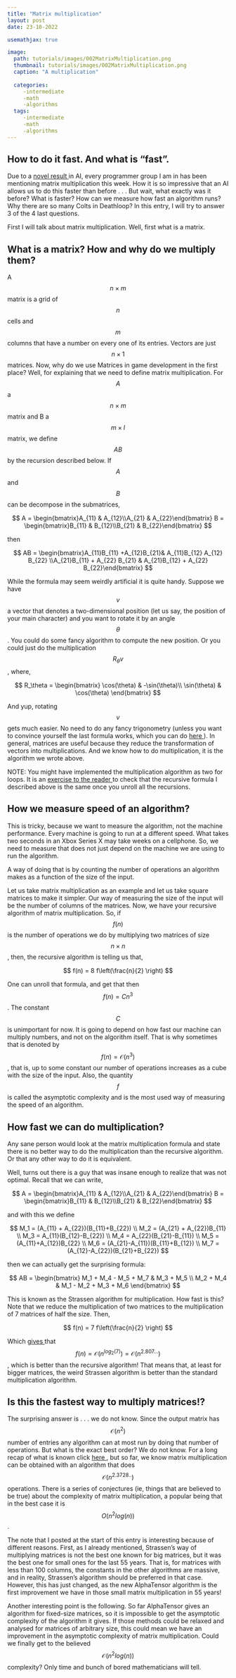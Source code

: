 ```yaml
---
title: "Matrix multiplication" 
layout: post
date: 23-10-2022

usemathjax: true

image: 
  path: tutorials/images/002MatrixMultiplication.png 
  thumbnail: tutorials/images/002MatrixMultiplication.png
  caption: "A multiplication"
  
  categories:
     -intermediate
     -math
     -algorithms
  tags:
     -intermediate
     -math
     -algorithms
---
```


<h2> How to do it fast. And what is “fast”. </h2>

Due to a <a href="https://deepmind.google/discover/blog/discovering-novel-algorithms-with-alphatensor/"> novel result </a> in AI, every programmer group I am in has been mentioning matrix multiplication this week. How it is so impressive that an AI allows us to do this faster than before . . . But wait, what exactly was it before? What is faster? How can we measure how fast an algorithm runs? Why there are so many Colts in Deathloop? In this entry, I will try to answer 3 of the 4 last questions.

First I will talk about matrix multiplication. Well, first what is a matrix.

<h2> What is a matrix? How and why do we multiply them? </h2>

A $$n×m$$ matrix is a grid of $$n$$ cells and $$m$$ columns that have a number on every one of its entries. Vectors are just $$n×1$$ matrices. Now, why do we use Matrices in game development in the first place? Well, for explaining that we need to define matrix multiplication. For $$A$$ a $$n×m$$ matrix and B a $$m×l$$ matrix, we define $$AB$$ by the recursion described below. If $$A$$ and $$B$$ can be decompose in the submatrices,

$$
A = \begin{bmatrix}A_{11} & A_{12}\\A_{21} & A_{22}\end{bmatrix} B = \begin{bmatrix}B_{11} & B_{12}\\B_{21} & B_{22}\end{bmatrix}
$$

then

$$
AB = \begin{bmatrix}A_{11}B_{11} +A_{12}B_{21}& A_{11}B_{12} A_{12} B_{22} \\A_{21}B_{11} + A_{22} B_{21} & A_{21}B_{12} + A_{22} B_{22}\end{bmatrix}
$$

While the formula may seem weirdly artificial it is quite handy. Suppose we have $$v$$ a vector that denotes a two-dimensional position (let us say, the position of your main character) and you want to rotate it by an angle $$\theta$$. You could do some fancy algorithm to compute the new position. Or you could just do the multiplication $$R_\theta v$$, where,

$$
R_\theta = \begin{bmatrix} \cos(\theta) & -\sin(\theta)\\ \sin(\theta) & \cos(\theta) \end{bmatrix}
$$

And yup, rotating $$v$$ gets much easier. No need to do any fancy trigonometry (unless you want to convince yourself the last formula works, which you can do <a href="https://en.wikipedia.org/wiki/Rotation_matrix"> here </a>). In general, matrices are useful because they reduce the transformation of vectors into multiplications. And we know how to do multiplication, it is the algorithm we wrote above.

NOTE: You might have implemented the multiplication algorithm as two for loops. It is an <a href="https://i.redd.it/vrsnwsgpg0761.png"> exercise to the reader </a> to check that the recursive formula I described above is the same once you unroll all the recursions.

<h2> How we measure speed of an algorithm? </h2>

This is tricky, because we want to measure the algorithm, not the machine performance. Every machine is going to run at a different speed. What takes two seconds in an Xbox Series X may take weeks on a cellphone. So, we need to measure that does not just depend on the machine we are using to run the algorithm.

A way of doing that is by counting the number of operations an algorithm makes as a function of the size of the input.

Let us take matrix multiplication as an example and let us take square matrices to make it simpler. Our way of measuring the size of the input will be the number of columns of the matrices. Now, we have your recursive algorithm of matrix multiplication. So, if $$f(n)$$ is the number of operations we do by multiplying two matrices of size $$n×n$$, then, the recursive algorithm is telling us that,

$$
f(n) = 8 f\left(\frac{n}{2} \right)
$$

One can unroll that formula, and get that then $$f(n)=Cn^3$$. The constant $$C$$ is unimportant for now. It is going to depend on how fast our machine can multiply numbers, and not on the algorithm itself. That is why sometimes that is denoted by $$f(n)=\mathcal{O}(n^3)$$, that is, up to some constant our number of operations increases as a cube with the size of the input. Also, the quantity $$f$$
 is called the asymptotic complexity and is the most used way of measuring the speed of an algorithm.

<h2> How fast we can do multiplication? </h2>

Any sane person would look at the matrix multiplication formula and state there is no better way to do the multiplication than the recursive algorithm. Or that any other way to do it is equivalent.

Well, turns out there is a guy that was insane enough to realize that was not optimal. Recall that we can write,


$$
A = \begin{bmatrix}A_{11} & A_{12}\\A_{21} & A_{22}\end{bmatrix} B = \begin{bmatrix}B_{11} & B_{12}\\B_{21} & B_{22}\end{bmatrix}
$$

and with this we define

$$
M_1 = (A_{11} + A_{22})(B_{11}+B_{22}) \\
M_2 = (A_{21} + A_{22})B_{11} \\
M_3 = A_{11}(B_{12}-B_{22}) \\
M_4 = A_{22}(B_{21}-B_{11}) \\
M_5 = (A_{11}+A_{12})B_{22} \\
M_6 = (A_{21}-A_{11})(B_{11}+B_{12}) \\
M_7 = (A_{12}-A_{22})(B_{21}+B_{22})
$$

then we can actually get the surprising formula:

$$
AB = \begin{bmatrix} M_1 + M_4 - M_5 + M_7 & M_3 + M_5 \\ M_2 + M_4 & M_1 - M_2 + M_3 + M_6 \end{bmatrix}
$$

This is known as the Strassen algorithm for multiplication. How fast is this? Note that we reduce the multiplication of two matrices to the multiplication of 7 matrices of half the size. Then,

$$
f(n) = 7 f\left(\frac{n}{2} \right)
$$

Which <a href="https://makeameme.org/meme/when-your-math-08b3029fb4"> gives </a> that $$f(n)=\mathcal{O}(n^{log_2(7)})=\mathcal{O}(n^{2.807…})$$, which is better than the recursive algorithm! That means that, at least for bigger matrices, the weird Strassen algorithm is better than the standard multiplication algorithm.

<h2> Is this the fastest way to multiply matrices!? </h2>

The surprising answer is . . . we do not know. Since the output matrix has $$ \mathcal{O}(n^2) $$ number of entries any algorithm can at most run by doing that number of operations. But what is the exact best order? We do not know. For a long recap of what is known click <a href="https://en.wikipedia.org/wiki/Computational_complexity_of_matrix_multiplication"> here </a>, but so far, we know matrix multiplication can be obtained with an algorithm that does $$\mathcal{O}(n^{2.3728..})$$ operations. There is a series of conjectures (ie, things that are believed to be true) about the complexity of matrix multiplication, a popular being that in the best case it is $$O(n^2log(n))$$.

The note that I posted at the start of this entry is interesting because of different reasons. First, as I already mentioned, Strassen’s way of multiplying matrices is not the best one known for big matrices, but it was the best one for small ones for the last 55 years. That is, for matrices with less than 100 columns, the constants in the other algorithms are massive, and in reality, Strassen’s algorithm should be preferred in that case. However, this has just changed, as the new AlphaTensor algorithm is the first improvement we have in those small matrix multiplication in 55 years!

Another interesting point is the following. So far AlphaTensor gives an algorithm for fixed-size matrices, so it is impossible to get the asymptotic complexity of the algorithm it gives. If those methods could be relaxed and analysed for matrices of arbitrary size, this could mean we have an improvement in the asymptotic complexity of matrix multiplication. Could we finally get to the believed $$ \mathcal{O}(n^2log(n))$$ complexity? Only time and bunch of bored mathematicians will tell.

